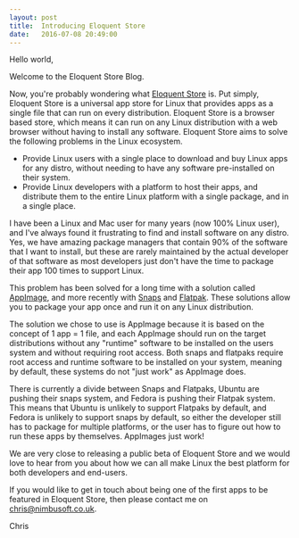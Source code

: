 ```yaml
---
layout: post
title:  Introducing Eloquent Store
date:   2016-07-08 20:49:00
---
```

Hello world,

Welcome to the Eloquent Store Blog.

Now, you're probably wondering what [Eloquent Store](https://eloquentstore.com) is. Put simply, Eloquent Store is a universal app store for Linux that provides apps as a single file that can run on every distribution. Eloquent Store is a browser based store, which means it can run on any Linux distribution with a web browser without having to install any software. Eloquent Store aims to solve the following problems in the Linux ecosystem.

- Provide Linux users with a single place to download and buy Linux apps for any distro, without needing to have any software pre-installed on their system.
- Provide Linux developers with a platform to host their apps, and distribute them to the entire Linux platform with a single package, and in a single place.

I have been a Linux and Mac user for many years (now 100% Linux user), and I've always found it frustrating to find and install software on any distro. Yes, we have amazing package managers that contain 90% of the software that I want to install, but these are rarely maintained by the actual developer of that software as most developers just don't have the time to package their app 100 times to support Linux.

This problem has been solved for a long time with a solution called [AppImage](http://appimage.org), and more recently with [Snaps](http://snapcraft.io) and [Flatpak](http://flatpak.org). These solutions allow you to package your app once and run it on any Linux distribution.

The solution we chose to use is AppImage because it is based on the concept of 1 app = 1 file, and each AppImage should run on the target distributions without any "runtime" software to be installed on the users system and without requiring root access. Both snaps and flatpaks require root access and runtime software to be installed on your system, meaning by default, these systems do not "just work" as AppImage does.

There is currently a divide between Snaps and Flatpaks, Ubuntu are pushing their snaps system, and Fedora is pushing their Flatpak system. This means that Ubuntu is unlikely to support Flatpaks by default, and Fedora is unlikely to support snaps by default, so either the developer still has to package for multiple platforms, or the user has to figure out how to run these apps by themselves. AppImages just work!

We are very close to releasing a public beta of Eloquent Store and we would love to hear from you about how we can all make Linux the best platform for both developers and end-users.

If you would like to get in touch about being one of the first apps to be featured in Eloquent Store, then please contact me on [chris@nimbusoft.co.uk](mailto:chris@nimbusoft.co.uk).

Chris
